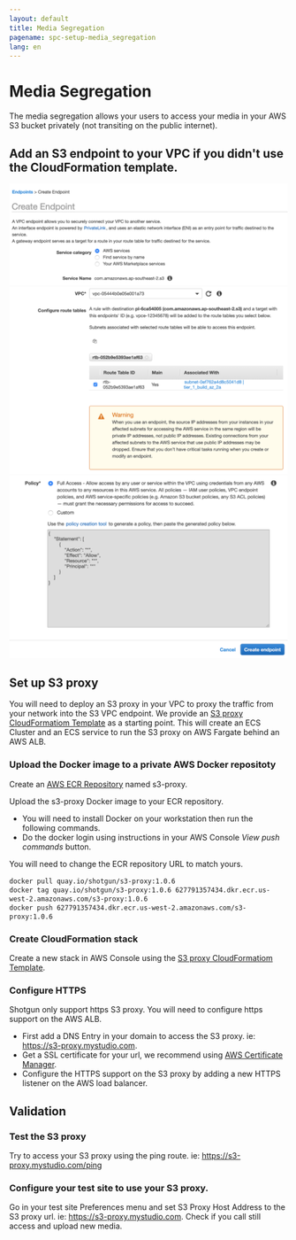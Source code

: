 ```yaml
---
layout: default
title: Media Segregation
pagename: spc-setup-media_segregation
lang: en
---
```


# Media Segregation

The media segregation allows your users to access your media in your AWS S3 bucket privately (not transiting on the public internet). 

## Add an S3 endpoint to your VPC if you didn't use the CloudFormation template.

![Add endpoint](../images/spc-endpoint-create-1.png)
![Add endpoint](../images/spc-endpoint-create-2.png)
![Add endpoint](../images/spc-endpoint-create-3.png)

## Set up S3 proxy

You will need to deploy an S3 proxy in your VPC to proxy the traffic from your network into the S3 VPC endpoint. We provide an [S3 proxy CloudFormatiom Template](https://sg-shotgunsoftware.s3-us-west-2.amazonaws.com/tier1/cloudformation_templates/sg-s3-proxy.yml) as a starting point. This will create an ECS Cluster and an ECS service to run the S3 proxy on AWS Fargate behind an AWS ALB.

### Upload the Docker image to a private AWS Docker repositoty


Create an [AWS ECR Repository](https://aws.amazon.com/ecr/) named s3-proxy.

Upload the s3-proxy Docker image to your ECR repository.
 
  * You will need to install Docker on your workstation then run the following commands.
  * Do the docker login using instructions in your AWS Console *View push commands* button.

You will need to change the ECR repository URL to match yours.
  
```
docker pull quay.io/shotgun/s3-proxy:1.0.6
docker tag quay.io/shotgun/s3-proxy:1.0.6 627791357434.dkr.ecr.us-west-2.amazonaws.com/s3-proxy:1.0.6
docker push 627791357434.dkr.ecr.us-west-2.amazonaws.com/s3-proxy:1.0.6
```

### Create CloudFormation stack

Create a new stack in AWS Console using the [S3 proxy CloudFormatiom Template](https://sg-shotgunsoftware.s3-us-west-2.amazonaws.com/tier1/cloudformation_templates/sg-s3-proxy.yml).

### Configure HTTPS

Shotgun only support https S3 proxy. You will need to configure https support on the AWS ALB. 

  * First add a DNS Entry in your domain to access the S3 proxy. ie: https://s3-proxy.mystudio.com.
  * Get a SSL certificate for your url, we recommend using [AWS Certificate Manager](https://aws.amazon.com/certificate-manager/).
  * Configure the HTTPS support on the S3 proxy by adding a new HTTPS listener on the AWS load balancer.

## Validation

### Test the S3 proxy

Try to access your S3 proxy using the ping route. ie: https://s3-proxy.mystudio.com/ping 

### Configure your test site to use your S3 proxy.

Go in your test site Preferences menu and set S3 Proxy Host Address to the S3 proxy url. ie: https://s3-proxy.mystudio.com.
Check if you call still access and upload new media.
